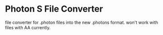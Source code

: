 # Photon S File Converter
file converter for .photon files into the new .photons format.
won't work with files with AA currently. 



